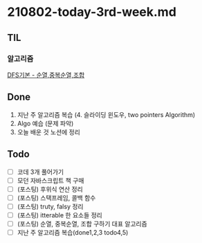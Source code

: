 # 210802-today-3rd-week.md

## TIL

### 알고리즘

[DFS기본 - 순열,중복순열,조합](https://github.com/sosoYim/TIL/blob/main/algorithm/210802-algo-순열.md)

## Done

1. 지난 주 알고리즘 복습 (4. 슬라이딩 윈도우, two pointers Algorithm)
2. Algo 예습 (문제 파악)
3. 오늘 배운 것 노션에 정리

## Todo

- [ ] 코데 3개 풀어가기
- [ ] 모던 자바스크립트 책 구매
- [ ] (포스팅) 후위식 연산 정리
- [ ] (포스팅) 스택프레임, 콜백 함수
- [ ] (포스팅) truty, falsy 정리
- [ ] (포스팅) itterable 한 요소들 정리
- [ ] (포스팅) 순열, 중복순열, 조합 구하기 대표 알고리즘
- [ ] 지난 주 알고리즘 복습(done1,2,3 todo4,5)
